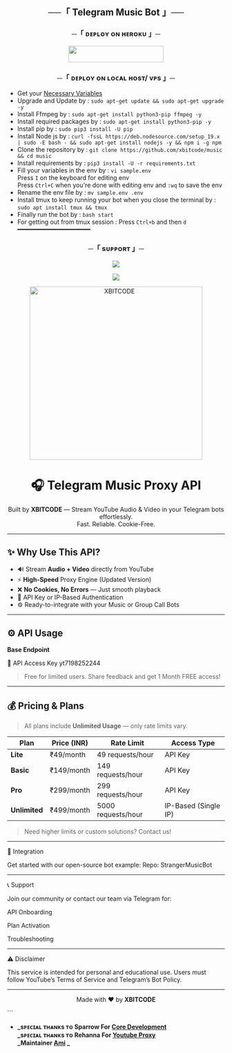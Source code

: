 <h2 align="center">
    ──「 Telegram Music Bot 」──
</h2>


<h3 align="center">
    ─「 ᴅᴇᴩʟᴏʏ ᴏɴ ʜᴇʀᴏᴋᴜ 」─
</h3>

<p align="center"><a href="https://dashboard.heroku.com/new?template=https://github.com/xbitcode/music"> <img src="https://img.shields.io/badge/Deploy%20On%20Heroku-purple?style=for-the-badge&logo=heroku" width="220" height="38.45"/></a></p>

<h3 align="center">
    ─「 ᴅᴇᴩʟᴏʏ ᴏɴ ʟᴏᴄᴀʟ ʜᴏsᴛ/ ᴠᴘs 」─
</h3>

- Get your [Necessary Variables](https://github.com/xbitcode/music/blob/main/sample.env)
- Upgrade and Update by :
`sudo apt-get update && sudo apt-get upgrade -y`
- Install Ffmpeg by :
`sudo apt-get install python3-pip ffmpeg -y`
- Install required packages by :
`sudo apt-get install python3-pip -y`
- Install pip by :
`sudo pip3 install -U pip`
- Install Node js by :
`curl -fssL https://deb.nodesource.com/setup_19.x | sudo -E bash - && sudo apt-get install nodejs -y && npm i -g npm`
- Clone the repository by :
`git clone https://github.com/xbitcode/music && cd music`
- Install requirements by :
`pip3 install -U -r requirements.txt`
- Fill your variables in the env by :
`vi sample.env`<br>
Press `I` on the keyboard for editing env<br>
Press `Ctrl+C` when you're done with editing env and `:wq` to save the env<br>
- Rename the env file by :
`mv sample.env .env`
- Install tmux to keep running your bot when you close the terminal by :
`sudo apt install tmux && tmux`
- Finally run the bot by :
`bash start`
- For getting out from tmux session : Press `Ctrl+b` and then `d`<br>
━━━━━━━━━━━━━━━━━━━━

<h3 align="center">
    ─「 sᴜᴩᴩᴏʀᴛ 」─
</h3>

<p align="center">
<a href="https://telegram.me/randomlychats"><img src="https://img.shields.io/badge/-Support%20Group-blue.svg?style=for-the-badge&logo=Telegram"></a>
</p>

<p align="center">
<a href="https://telegram.me/amjiddader"><img src="https://img.shields.io/badge/-Support%20Channel-blue.svg?style=for-the-badge&logo=Telegram"></a>
</p>

<p align="center">
  <img src="https://raw.githubusercontent.com/yourusername/yourrepo/main/assets/xbitcode-banner.png" alt="XBITCODE" width="400"/>
</p>

<h1 align="center">🎧 Telegram Music Proxy API</h1>

<p align="center">
  Built by <strong>XBITCODE</strong> — Stream YouTube Audio & Video in your Telegram bots effortlessly.
  <br>Fast. Reliable. Cookie-Free.
</p>

---

## ✨ Why Use This API?

- 🔊 Stream **Audio + Video** directly from YouTube  
- ⚡ **High-Speed** Proxy Engine (Updated Version)  
- ❌ **No Cookies, No Errors** — Just smooth playback  
- 🔐 API Key or IP-Based Authentication  
- ⚙️ Ready-to-integrate with your Music or Group Call Bots  

---

## ⚙️ API Usage

**Base Endpoint**

🔑 API Access Key
yt7198252244

> Free for limited users.
Share feedback and get 1 Month FREE access!




---
## 💰 Pricing & Plans

> All plans include **Unlimited Usage** — only rate limits vary.

| Plan         | Price (INR) | Rate Limit       | Access Type             |
|--------------|-------------|------------------|--------------------------|
| **Lite**     | ₹49/month   | 49 requests/hour | API Key                  |
| **Basic**    | ₹149/month  | 149 requests/hour| API Key                  |
| **Pro**      | ₹299/month  | 299 requests/hour| API Key                  |
| **Unlimited**| ₹499/month  | 5000 requests/hour| IP-Based (Single IP)    |

> Need higher limits or custom solutions? Contact us!




---

🧩 Integration

Get started with our open-source bot example:
Repo: StrangerMusicBot


---

📞 Support

Join our community or contact our team via Telegram for:

API Onboarding

Plan Activation

Troubleshooting



---

⚠️ Disclaimer

This service is intended for personal and educational use.
Users must follow YouTube’s Terms of Service and Telegram’s Bot Policy.


---

<p align="center">
  Made with ❤️ by <strong>XBITCODE</strong>
</p>
```

- <b> _sᴩᴇᴄɪᴀʟ ᴛʜᴀɴᴋs ᴛᴏ Sparrow For [Core Development](https://github.com/sparrow9616) <br>_sᴩᴇᴄɪᴀʟ ᴛʜᴀɴᴋs ᴛᴏ  Rehanna For [Youtube Proxy](https://github.com/gr8rehanna)  <br>_Maintainer  [Ami](https://github.com/amjiddader) _  </b>
